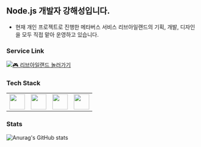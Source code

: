 ## Node.js 개발자 강해성입니다.

- 현재 개인 프로젝트로 진행한 메타버스 서비스 리브아일랜드의 기획, 개발, 디자인을 모두 직접 맡아 운영하고 있습니다.

### Service Link

[![🎮 리브아일랜드 놀러가기](https://img.shields.io/badge/🎮_리브아일랜드_놀러가기-00e676?style=for-the-badge)](https://livisland.com)

### Tech Stack

<table>
  <tr>
    <td><img src="https://cdn.jsdelivr.net/gh/devicons/devicon/icons/typescript/typescript-original.svg" width="40"/></td>
    <td><img src="https://cdn.jsdelivr.net/gh/devicons/devicon/icons/nestjs/nestjs-original.svg" width="40"/></td>
    <td><img src="https://cdn.jsdelivr.net/gh/devicons/devicon/icons/postgresql/postgresql-original.svg" width="40"/></td>
    <td><img src="https://cdn.jsdelivr.net/gh/devicons/devicon/icons/react/react-original.svg" width="40"/></td>
  </tr>
</table>

### Stats

![Anurag's GitHub stats](https://github-readme-stats.vercel.app/api?username=koh1260&show_icons=true&theme=merko)
